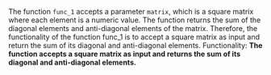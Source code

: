 The function `func_1` accepts a parameter `matrix`, which is a square matrix where each element is a numeric value. The function returns the sum of the diagonal elements and anti-diagonal elements of the matrix. Therefore, the functionality of the function func_1 is to accept a square matrix as input and return the sum of its diagonal and anti-diagonal elements. 
Functionality: **The function accepts a square matrix as input and returns the sum of its diagonal and anti-diagonal elements.**